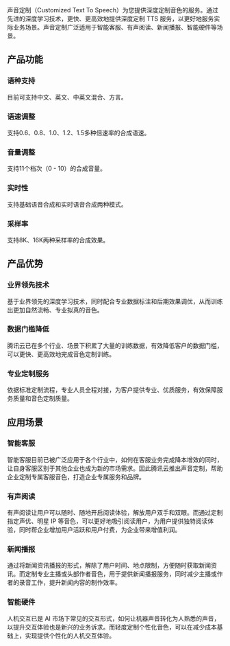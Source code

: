 声音定制（Customized Text To Speech）为您提供深度定制音色的服务。通过先进的深度学习技术，更快、更高效地提供深度定制 TTS 服务，以更好地服务实际业务场景。声音定制广泛适用于智能客服、有声阅读、新闻播报、智能硬件等场景。 

## 产品功能
### 语种支持
目前可支持中文、英文、中英文混合、方言。

### 语速调整
支持0.6、0.8、1.0、1.2、1.5多种倍速率的合成语速。

### 音量调整
支持11个档次（0 - 10）的合成音量。

### 实时性
支持基础语音合成和实时语音合成两种模式。

### 采样率
支持8K、16K两种采样率的合成效果。

## 产品优势
### 业界领先技术
基于业界领先的深度学习技术，同时配合专业数据标注和后期效果调优，从而训练出更加自然流畅、专业拟真的音色。

### 数据门槛降低
腾讯云已在多个行业、场景下积累了大量的训练数据，有效降低客户的数据门槛，可以更快、更高效地完成音色定制训练。

### 专业定制服务
依据标准定制流程，专业人员全程对接，为客户提供专业、优质服务，有效保障服务质量和音色定制质量。

## 应用场景
### 智能客服
智能客服目前已被广泛应用于各个行业中，如何在客服业务完成降本增效的同时，让自身客服区别于其他企业也成为新的市场需求。因此腾讯云推出声音定制，帮助企业定制专属客服音色，打造企业专属服务和品牌。

### 有声阅读
有声阅读让用户可以随时、随地开启阅读体验，解放用户双手和双眼。而通过定制指定声优、明星 IP 等音色，可以更好地吸引阅读用户，为用户提供独特阅读体验，同时帮企业增加用户活跃和用户付费，为企业带来增值利润。

### 新闻播报
通过将新闻资讯播报的形式，解除了用户时间、地点限制，方便随时获取新闻资讯。而定制专业主播或头部作者音色，用于提供新闻播报服务，同时减少主播或作者的录音工作，提升新闻内容的制作效率。

### 智能硬件
人机交互已是 AI 市场下常见的交互形式，如何让机器声音转化为人熟悉的声音，以提升交互体验也是新兴的业务诉求。而轻度定制个性化音色，可以在减少成本基础上，实现提供个性化的人机交互体验。
